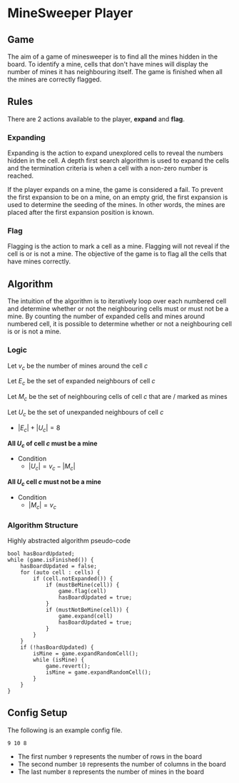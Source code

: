 # MineSweeper Player

## Game

The aim of a game of minesweeper is to find all the mines hidden in the board. To identify a mine, cells that don't have mines will display the number of mines it has neighbouring itself. The game is finished when all the mines are correctly flagged.

## Rules

There are 2 actions available to the player, **expand** and **flag**.

### Expanding

Expanding is the action to expand unexplored cells to reveal the numbers hidden in the cell. A depth first search algorithm is used to expand the cells and the termination criteria is when a cell with a non-zero number is reached.

If the player expands on a mine, the game is considered a fail. To prevent the first expansion to be on a mine, on an empty grid, the first expansion is used to determine the seeding of the mines. In other words, the mines are placed after the first expansion position is known.

### Flag

Flagging is the action to mark a cell as a mine. Flagging will not reveal if the cell is or is not a mine. The objective of the game is to flag all the cells that have mines correctly.

## Algorithm

The intuition of the algorithm is to iteratively loop over each numbered cell and determine whether or not the neighbouring cells must or must not be a mine. By counting the number of expanded cells and mines around numbered cell, it is possible to determine whether or not a neighbouring cell is or is not a mine.

### Logic

Let $v_c$ be the number of mines around the cell $c$

Let $E_c$ be the set of expanded neighbours of cell $c$

Let $M_c$ be the set of neighbouring cells of cell $c$ that are / marked as mines

Let $U_c$ be the set of unexpanded neighbours of cell $c$

-   $|E_c| + |U_c| = 8$

**All $U_c$ of cell $c$ must be a mine**

-   Condition
    -   $|U_c| = v_c - |M_c|$

**All $U_c$ cell $c$ must not be a mine**

-   Condition
    -   $|M_c| = v_c$

### Algorithm Structure

Highly abstracted algorithm pseudo-code

```clike
bool hasBoardUpdated;
while (game.isFinished()) {
    hasBoardUpdated = false;
    for (auto cell : cells) {
        if (cell.notExpanded()) {
            if (mustBeMine(cell)) {
                game.flag(cell)
                hasBoardUpdated = true;
            }
            if (mustNotBeMine(cell)) {
                game.expand(cell)
                hasBoardUpdated = true;
            }
        }
    }
    if (!hasBoardUpdated) {
        isMine = game.expandRandomCell();
        while (isMine) {
            game.revert();
            isMine = game.expandRandomCell();
        }
    }
}
```

## Config Setup

The following is an example config file.

```
9 10 8
```

-   The first number `9` represents the number of rows in the board
-   The second number `10` represents the number of columns in the board
-   The last number `8` represents the number of mines in the board
